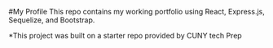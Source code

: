 #My Profile
This repo contains my working portfolio using React, Express.js, Sequelize, and Bootstrap.

*This project was built on a starter repo provided by CUNY tech Prep
